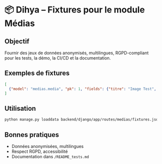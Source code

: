 # 📦 Dihya – Fixtures pour le module Médias

## Objectif
Fournir des jeux de données anonymisés, multilingues, RGPD-compliant pour les tests, la démo, la CI/CD et la documentation.

## Exemples de fixtures
```json
[
  {"model": "medias.media", "pk": 1, "fields": {"titre": "Image Test", "type": "image", "description": "Image de test", "fichier": "medias/test.jpg", "is_public": true, "uploaded_by": 1}}
]
```

## Utilisation
```bash
python manage.py loaddata backend/django/app/routes/medias/fixtures.json
```

## Bonnes pratiques
- Données anonymisées, multilingues
- Respect RGPD, accessibilité
- Documentation dans `/README_tests.md`
